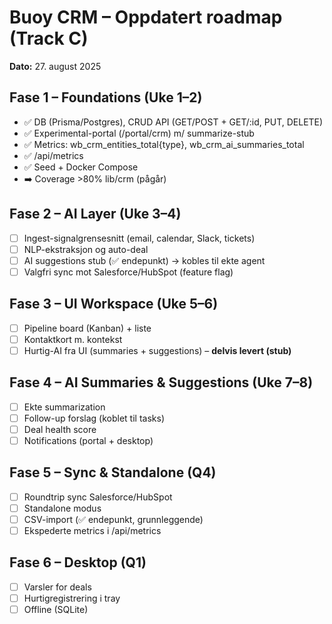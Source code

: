 # Buoy CRM – Oppdatert roadmap (Track C)

**Dato:** 27. august 2025

## Fase 1 – Foundations (Uke 1–2)
- ✅ DB (Prisma/Postgres), CRUD API (GET/POST + GET/:id, PUT, DELETE)
- ✅ Experimental-portal (/portal/crm) m/ summarize-stub
- ✅ Metrics: wb_crm_entities_total{type}, wb_crm_ai_summaries_total
- ✅ /api/metrics
- ✅ Seed + Docker Compose
- ➡️ Coverage >80% lib/crm (pågår)

## Fase 2 – AI Layer (Uke 3–4)
- ☐ Ingest-signalgrensesnitt (email, calendar, Slack, tickets)
- ☐ NLP-ekstraksjon og auto-deal
- ☐ AI suggestions stub (✅ endepunkt) → kobles til ekte agent
- ☐ Valgfri sync mot Salesforce/HubSpot (feature flag)

## Fase 3 – UI Workspace (Uke 5–6)
- ☐ Pipeline board (Kanban) + liste
- ☐ Kontaktkort m. kontekst
- ☐ Hurtig-AI fra UI (summaries + suggestions) – **delvis levert (stub)**

## Fase 4 – AI Summaries & Suggestions (Uke 7–8)
- ☐ Ekte summarization
- ☐ Follow-up forslag (koblet til tasks)
- ☐ Deal health score
- ☐ Notifications (portal + desktop)

## Fase 5 – Sync & Standalone (Q4)
- ☐ Roundtrip sync Salesforce/HubSpot
- ☐ Standalone modus
- ☐ CSV-import (✅ endepunkt, grunnleggende)
- ☐ Ekspederte metrics i /api/metrics

## Fase 6 – Desktop (Q1)
- ☐ Varsler for deals
- ☐ Hurtigregistrering i tray
- ☐ Offline (SQLite)
